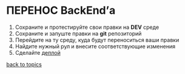 # ПЕРЕНОС BackEnd’а

1. Сохраните и протестируйте свои правки на **DEV** среде
2. Сохраните и запуште правки на **git** репозиторий
3. Перейдите на ту среду, куда будут переноситься ваши правки
4. Найдите нужный рул и внесите соответствующие изменения
5. Сделайте [деплой](https://github.com/CrappyCodeMaker/ECCENTEX-KNOWLEGE/blob/main/Content/2%20Deploy/README.md)


[back to topics](https://github.com/CrappyCodeMaker/ECCENTEX-KNOWLEGE/blob/main/Content/0%20Topics/README.md)
